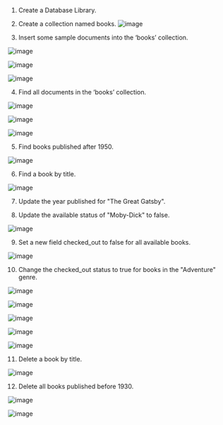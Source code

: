 1. Create a Database Library.
2. Create a collection named books. 
  ![image](https://github.com/user-attachments/assets/379f397f-b35c-4289-8727-536d710cffd3)

3. Insert some sample documents into the ‘books’ collection.
 

![image](https://github.com/user-attachments/assets/4227d2ba-4e1a-45c5-9e4e-0097906f196d)


![image](https://github.com/user-attachments/assets/ac392558-a516-43ca-bb45-129d4383214f)


![image](https://github.com/user-attachments/assets/3c3781bc-099f-4a0e-933d-223ec2845fa5)



  4. Find all documents in the ‘books’ collection.

 ![image](https://github.com/user-attachments/assets/9d2cfd42-38f4-482b-ace5-f8b2e5095c9b)

 ![image](https://github.com/user-attachments/assets/86f14b31-cb72-447f-a99d-9f215b673562)

 ![image](https://github.com/user-attachments/assets/f7528f86-9202-49be-976a-047c13344977)



5. Find books published after 1950.

![image](https://github.com/user-attachments/assets/b625620c-aad8-444d-9896-f96196a26239)

6. Find a book by title.

![image](https://github.com/user-attachments/assets/9d4025b9-3607-49ab-92f4-ff1527b05a16)

7. Update the year published for "The Great Gatsby".
  
8. Update the available status of "Moby-Dick" to false.

![image](https://github.com/user-attachments/assets/a7efcadb-1866-491b-869d-51987d931a68)

9. Set a new field checked_out to false for all available books.

![image](https://github.com/user-attachments/assets/1dd8d027-ac89-4629-89b3-cbdfa4feda3e)
 
10. Change the checked_out status to true for books in the "Adventure" genre.

![image](https://github.com/user-attachments/assets/c2cd6689-15ec-4d69-943d-fa755862419d)


![image](https://github.com/user-attachments/assets/348e5373-659b-4238-be45-fb7484700dbb)


![image](https://github.com/user-attachments/assets/73a61971-453f-4914-b979-2f2caafec7cd)


![image](https://github.com/user-attachments/assets/70e36563-c0f6-4abe-9e68-6b87daf09c3a)


![image](https://github.com/user-attachments/assets/a8b1a32f-685a-4d4c-ac4a-55a1f15b7ac6)


11. Delete a book by title.

![image](https://github.com/user-attachments/assets/bd779cf4-841c-49e7-8c80-6e8764c134f3)

12. Delete all books published before 1930.

![image](https://github.com/user-attachments/assets/c6f525d6-97ab-42f4-bd74-bdd570d56c53)

![image](https://github.com/user-attachments/assets/3b93f097-d837-41e8-9e10-043c666cea44)




